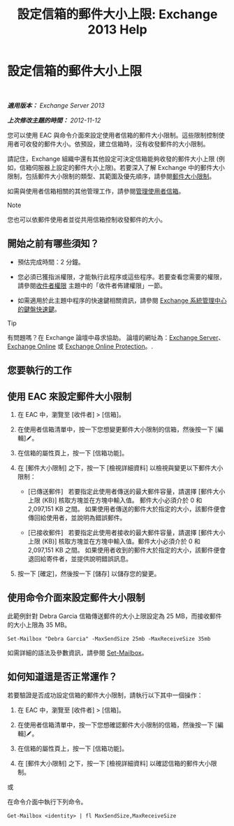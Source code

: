 ﻿---
title: '設定信箱的郵件大小上限: Exchange 2013 Help'
TOCTitle: 設定信箱的郵件大小上限
ms:assetid: d1220685-14c0-4c4f-abb2-3920f3046212
ms:mtpsurl: https://technet.microsoft.com/zh-tw/library/Bb124708(v=EXCHG.150)
ms:contentKeyID: 50554064
ms.date: 01/12/2018
mtps_version: v=EXCHG.150
ms.translationtype: HT
---

# 設定信箱的郵件大小上限

 

_**適用版本：** Exchange Server 2013_

_**上次修改主題的時間：** 2012-11-12_

您可以使用 EAC 與命令介面來設定使用者信箱的郵件大小限制。這些限制控制使用者可收發的郵件大小。依預設，建立信箱時，沒有收發郵件的大小限制。

請記住，Exchange 組織中還有其他設定可決定信箱能夠收發的郵件大小上限 (例如，信箱伺服器上設定的郵件大小上限)。若要深入了解 Exchange 中的郵件大小限制，包括郵件大小限制的類型、其範圍及優先順序，請參閱[郵件大小限制](message-size-limits-exchange-2013-help.md)。

如需與使用者信箱相關的其他管理工作，請參閱[管理使用者信箱](manage-user-mailboxes-exchange-2013-help.md)。


> [!NOTE]  
> 您也可以依郵件使用者並從共用信箱控制收發郵件的大小。




## 開始之前有哪些須知？

  - 預估完成時間：2 分鐘。

  - 您必須已獲指派權限，才能執行此程序或這些程序。若要查看您需要的權限，請參閱[收件者權限](recipients-permissions-exchange-2013-help.md) 主題中的「收件者佈建權限」一節。

  - 如需適用於此主題中程序的快速鍵相關資訊，請參閱 [Exchange 系統管理中心的鍵盤快速鍵](keyboard-shortcuts-in-the-exchange-admin-center-exchange-online-protection-help.md)。


> [!TIP]  
> 有問題嗎？在 Exchange 論壇中尋求協助。 論壇的網址為：<a href="https://go.microsoft.com/fwlink/p/?linkid=60612">Exchange Server</a>、 <a href="https://go.microsoft.com/fwlink/p/?linkid=267542">Exchange Online</a> 或 <a href="https://go.microsoft.com/fwlink/p/?linkid=285351">Exchange Online Protection</a>。.




## 您要執行的工作

## 使用 EAC 來設定郵件大小限制

1.  在 EAC 中，瀏覽至 \[收件者\] \> \[信箱\]。

2.  在使用者信箱清單中，按一下您想變更郵件大小限制的信箱，然後按一下 \[編輯\]![編輯圖示](images/JJ218640.6f53ccb2-1f13-4c02-bea0-30690e6ea71d(EXCHG.150).gif "編輯圖示")。

3.  在信箱的屬性頁上，按一下 \[信箱功能\]。

4.  在 \[郵件大小限制\] 之下，按一下 \[檢視詳細資料\] 以檢視與變更以下郵件大小限制：
    
      - \[已傳送郵件\]   若要指定此使用者傳送的最大郵件容量，請選擇 \[郵件大小上限 (KB)\] 核取方塊並在方塊中輸入值。 郵件大小必須介於 0 和 2,097,151 KB 之間。 如果使用者傳送的郵件大於指定的大小，該郵件便會傳回給使用者，並說明為錯誤郵件。
    
      - \[已接收郵件\]   若要指定此使用者接收的最大郵件容量，請選擇 \[郵件大小上限 (KB)\] 核取方塊並在方塊中輸入值。郵件大小必須介於 0 和 2,097,151 KB 之間。 如果使用者收到的郵件大於指定的大小，該郵件便會退回給寄件者，並提供說明錯誤訊息。

5.  按一下 \[確定\]，然後按一下 \[儲存\] 以儲存您的變更。

## 使用命令介面來設定郵件大小限制

此範例針對 Debra Garcia 信箱傳送郵件的大小上限設定為 25 MB，而接收郵件的大小上限為 35 MB。

    Set-Mailbox "Debra Garcia" -MaxSendSize 25mb -MaxReceiveSize 35mb

如需詳細的語法及參數資訊，請參閱 [Set-Mailbox](https://technet.microsoft.com/zh-tw/library/bb123981\(v=exchg.150\))。

## 如何知道這是否正常運作？

若要驗證是否成功設定信箱的郵件大小限制，請執行以下其中一個操作：

1.  在 EAC 中，瀏覽至 \[收件者\] \> \[信箱\]。

2.  在使用者信箱清單中，按一下您想確認郵件大小限制的信箱，然後按一下 \[編輯\]![編輯圖示](images/JJ218640.6f53ccb2-1f13-4c02-bea0-30690e6ea71d(EXCHG.150).gif "編輯圖示")。

3.  在信箱的屬性頁上，按一下 \[信箱功能\]。

4.  在 \[郵件大小限制\] 之下，按一下 \[檢視詳細資料\] 以確認信箱的郵件大小限制。

或

在命令介面中執行下列命令。

    Get-Mailbox <identity> | fl MaxSendSize,MaxReceiveSize

